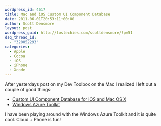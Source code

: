 ```yaml
---
wordpress_id: 4617
title: Mac and iOS Custom UI Component Database
date: 2011-06-01T20:53:11+00:00
author: Scott Densmore
layout: post
wordpress_guid: http://lostechies.com/scottdensmore/?p=51
dsq_thread_id:
  - "320052293"
categories:
  - Apple
  - Cocoa
  - iOS
  - iPhone
  - Xcode
---
```

After yesterdays post on my Dev Toolbox on the Mac I realized I left out a couple of good things:

  * [Custom UI Component Database for iOS and Mac OS X](http://cocoacontrols.com/)
  * [Windows Azure Toolkit](https://github.com/microsoft-dpe/watoolkitios-lib) 

I have been playing around with the Windows Azure Toolkit and it is quite cool. Cloud + Phone is fun!